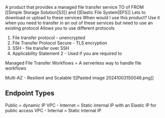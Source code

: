 A product that provides a managed file transfer service TO of FROM [[Simple Storage Solution|S3]] and [[Elastic File System|EFS]]
	Lets to download or upload to these services
When would I use this product?
	Use it when you need to transfer in an out of these services but need to use an existing protocol 
Allows you to use different protocols
1) File transfer protocol - unencrypted
2) File Transfer Protocol Secure - TLS encryption
3) SSH - file transfer over SSH
4) Applicability Statement 2 - Used if you are required to

Managed File Transfer Workflows = A serverless way to handle file workflows

Multi-AZ - Resilient and Scalable
 ![[Pasted image 20241003150046.png]]
## Endpoint Types
Public = dynamic IP
VPC - Internet = Static internal IP with an Elastic IP for public access 
VPC - Internal = Static internal IP 